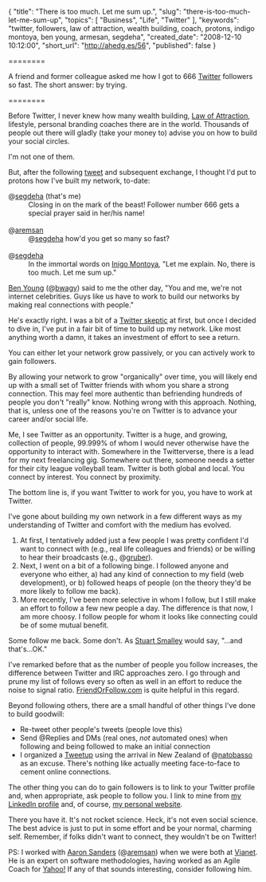 {
  "title": "There is too much. Let me sum up.",
  "slug": "there-is-too-much-let-me-sum-up",
  "topics": [
    "Business",
    "Life",
    "Twitter"
  ],
  "keywords": "twitter, followers, law of attraction, wealth building, coach, protons, indigo montoya, ben young, armesan, segdeha",
  "created_date": "2008-12-10 10:12:00",
  "short_url": "http://ahedg.es/56",
  "published": false
}

========

A friend and former colleague asked me how I got to 666 <a href="http://twitter.com/">Twitter</a> followers so fast. The short answer: by trying.

========

<p class="outdent">Before Twitter, I never knew how many wealth building, <a href="http://en.wikipedia.org/wiki/Law_of_Attraction">Law of Attraction</a>, lifestyle, personal branding coaches there are in the world. Thousands of people out there will gladly (take your money to) advise you on how to build your social circles.</p>
<p>I'm not one of them.</p>
<p>But, after the following <a href="http://twitter.com/segdeha/status/1046412429">tweet</a> and subsequent exchange, I thought I'd put to protons how I've built my network, to-date:</p>
<dl>
<dt>@<a href="http://twitter.com/segdeha">segdeha</a> (that's me)</dt>
<dd>Closing in on the mark of the beast! Follower number 666 gets a special prayer said in her/his name!<br><br></dd>
<dt>@<a href="http://twitter.com/aremsan">aremsan</a></dt>
<dd>@<a href="http://twitter.com/segdeha">segdeha</a> how'd you get so many so fast?<br><br></dd>
<dt>@<a href="http://twitter.com/segdeha">segdeha</a></dt>
<dd>In the immortal words on <a href="http://en.wikipedia.org/wiki/Inigo_Montoya">Inigo Montoya</a>, "Let me explain. No, there is too much. Let me sum up."</dd>
</dl>
<p><a href="http://blog.bwagy.com/">Ben Young</a> (@<a href="http://twitter.com/bwagy">bwagy</a>) said to me the other day, "You and me, we're not internet celebrities. Guys like us have to work to build our networks by making real connections with people."</p>
<p>He's exactly right. I was a bit of a <a href="http://andrew.hedges.name/blog/2008/10/10/on-the-value-of-twitter">Twitter skeptic</a> at first, but once I decided to dive in, I've put in a fair bit of time to build up my network. Like most anything worth a damn, it takes an investment of effort to see a return.</p>
<p>You can either let your network grow passively, or you can actively work to gain followers.</p>
<p>By allowing your network to grow "organically" over time, you will likely end up with a small set of Twitter friends with whom you share a strong connection. This may feel more authentic than befriending hundreds of people you don't "really" know. Nothing wrong with this approach. Nothing, that is, unless one of the reasons you're on Twitter is to advance your career and/or social life.</p>
<p>Me, I see Twitter as an opportunity. Twitter is a huge, and growing, collection of people, 99.999% of whom I would never otherwise have the opportunity to interact with. Somewhere in the Twitterverse, there is a lead for my next freelancing gig. Somewhere out there, someone needs a setter for their city league volleyball team. Twitter is both global and local. You connect by interest. You connect by proximity.</p>
<p>The bottom line is, if you want Twitter to work for you, you have to work at Twitter.</p>
<p>I've gone about building my own network in a few different ways as my understanding of Twitter and comfort with the medium has evolved.</p>
<ol>
<li>At first, I tentatively added just a few people I was pretty confident I'd want to connect with (e.g., real life colleagues and friends) or be willing to hear their broadcasts (e.g., @<a href="http://twitter.com/gruber">gruber</a>).</li>
<li>Next, I went on a bit of a following binge. I followed anyone and everyone who either, a) had any kind of connection to my field (web development), or b) followed heaps of people (on the theory they'd be more likely to follow me back).</li>
<li>More recently, I've been more selective in whom I follow, but I still make an effort to follow a few new people a day. The difference is that now, I am more choosy. I follow people for whom it looks like connecting could be of some mutual benefit.</li>
</ol>
<p>Some follow me back. Some don't. As <a href="http://en.wikipedia.org/wiki/Stuart_Smalley">Stuart Smalley</a> would say, "...and that's...OK."</p>
<p>I've remarked before that as the number of people you follow increases, the difference between Twitter and <span class="tooltip" title="Internet Relay Chat">IRC</span> approaches zero. I go through and prune my list of follows every so often as well in an effort to reduce the noise to signal ratio. <a href="http://friendorfollow.com/">FriendOrFollow.com</a> is quite helpful in this regard.</p>
<p>Beyond following others, there are a small handful of other things I've done to build goodwill:</p>
<ul>
<li>Re-tweet other people's tweets (people love this)</li>
<li>Send @Replies and <span class="tooltip" title="Direct Messages">DMs</span> (real ones, <em>not</em> automated ones) when following and being followed to make an initial connection</li>
<li>I organized a <a href="http://www.momentile.com/showMomentile/198/4094">Tweetup</a> using the arrival in New Zealand of @<a href="http://twitter.com/natobasso">natobasso</a> as an excuse. There's nothing like actually meeting face-to-face to cement online connections.</li>
</ul>
<p>The other thing you can do to gain followers is to link to your Twitter profile and, when appropriate, ask people to follow you. I link to mine from <a href="http://www.linkedin.com/in/andrewhedges">my LinkedIn profile</a> and, of course, <a href="http://andrew.hedges.name/">my personal website</a>.</p>
<p>There you have it. It's not rocket science. Heck, it's not even social science. The best advice is just to put in some effort and be your normal, charming self. Remember, if folks didn't want to connect, they wouldn't be on Twitter!</p>
<p>PS: I worked with <a href="http://www.linkedin.com/in/aaronsanders">Aaron Sanders</a> (@<a href="http://twitter.com/aremsan">aremsan</a>)  when we were both at <a href="http://www.vianet.travel/">Vianet</a>. He is an expert on software methodologies, having worked as an Agile Coach for <a href="http://www.yahoo.com/">Yahoo!</a> If any of that sounds interesting, consider following him.</p>
